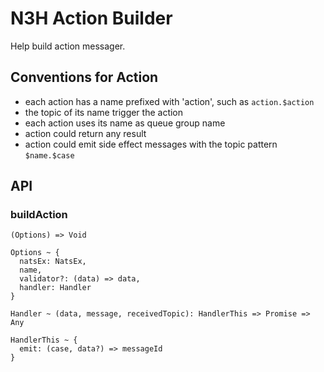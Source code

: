 # N3H Action Builder

Help build action messager.

## Conventions for Action

- each action has a name prefixed with 'action', such as `action.$action`
- the topic of its name trigger the action
- each action uses its name as queue group name
- action could return any result
- action could emit side effect messages with the topic pattern `$name.$case`

## API

### buildAction

```
(Options) => Void

Options ~ {
  natsEx: NatsEx,
  name,
  validator?: (data) => data,
  handler: Handler
}

Handler ~ (data, message, receivedTopic): HandlerThis => Promise => Any

HandlerThis ~ {
  emit: (case, data?) => messageId
}
```